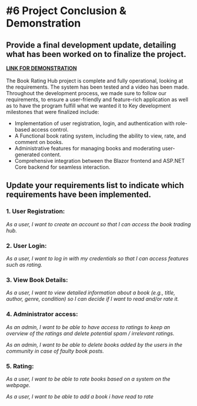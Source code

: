 # #6 Project Conclusion & Demonstration
## Provide a final development update, detailing what has been worked on to finalize the project.
**[LINK FOR DEMONSTRATION](https://www.youtube.com/watch?v=jPs_RiPWmeA)**<br><br>
The Book Rating Hub project is complete and fully operational, looking at the requirements. The system has been tested and a video has been made. Throughout the development process, we made sure to follow our requirements, to ensure a user-friendly and feature-rich application as well as to have the program fulfill what we wanted it to
Key development milestones that were finalized include:
- Implementation of user registration, login, and authentication with role-based access control.
- A Functional book rating system, including the ability to view, rate, and comment on books.
- Administrative features for managing books and moderating user-generated content.
- Comprehensive integration between the Blazor frontend and ASP.NET Core backend for seamless interaction.



## Update your requirements list to indicate which requirements have been implemented.

### 1. User Registration:
*As a user, I want to create an account so that I can access the book trading hub.*

### 2. User Login:
*As a user, I want to log in with my credentials so that I can access features such as rating.*

### 3. View Book Details:
*As a user, I want to view detailed information about a book (e.g., title, author, genre, condition) so I can decide if I want to read and/or rate it.*
### 4. Administrator access:
*As an admin, I want to be able to have access to ratings to keep an overview of the ratings and delete potential spam / irrelevant ratings.*

*As an admin, I want to be able to delete books added by the users in the community in case of faulty book posts.*

### 5. Rating:
*As a user, I want to be able to rate books based on a system on the webpage.*

*As a user, I want to be able to add a book i have read to rate*
